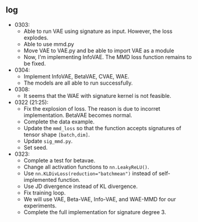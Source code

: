 ## log
- 0303: 
    - Able to run VAE using signature as input. However, the loss explodes.
    - Able to use mmd.py
    - Move VAE to VAE.py and be able to import VAE as a module
    - Now, I'm implementing InfoVAE. The MMD loss function remains to be fixed.
- 0304:
    - Implement InfoVAE, BetaVAE, CVAE, WAE.
    - The models are all able to run successfully.
- 0308:
    - It seems that the WAE with signature kernel is not feasible.
- 0322 (21:25):
    - Fix the explosion of loss. The reason is due to incorret implementation. BetaVAE becomes normal.
    - Complete the data example.
    - Update the ``mmd_loss`` so that the function accepts signatures of tensor shape ``[batch,dim]``.
    - Update ``sig_mmd.py``.
    - Set seed.
- 0323:
    - Complete a test for betavae. 
    - Change all activation functions to ``nn.LeakyReLU()``.
    - Use ``nn.KLDivLoss(reduction="batchmean")`` instead of self-implemented function.
    - Use JD divergence instead of KL divergence.
    - Fix training loop.
    - We will use VAE, Beta-VAE, Info-VAE, and WAE-MMD for our experiments. 
    - Complete the full implementation for signature degree 3.
